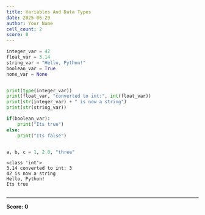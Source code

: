 ```yaml
---
title: Variables And Data Types
date: 2025-06-29
author: Your Name
cell_count: 2
score: 0
---
```


```python
integer_var = 42
float_var = 3.14
string_var = "Hello, Python!"
boolean_var = True
none_var = None


print(type(integer_var))  
print(float_var, "converted to int:", int(float_var))  
print(str(integer_var) + " is now a string")  
print(str(string_var))

if(boolean_var):
    print("Its true")
else:
    print("Its false")


a, b, c = 1, 2.0, "three"
```

    <class 'int'>
    3.14 converted to int: 3
    42 is now a string
    Hello, Python!
    Its true



```python

```


---
**Score: 0**